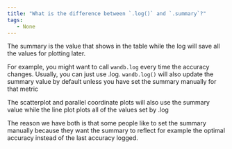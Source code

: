 ```yaml
---
title: "What is the difference between `.log()` and `.summary`?"
tags:
   - None
---
```


The summary is the value that shows in the table while the log will save all the values for plotting later.

For example, you might want to call `wandb.log` every time the accuracy changes. Usually, you can just use .log. `wandb.log()` will also update the summary value by default unless you have set the summary manually for that metric

The scatterplot and parallel coordinate plots will also use the summary value while the line plot plots all of the values set by .log

The reason we have both is that some people like to set the summary manually because they want the summary to reflect for example the optimal accuracy instead of the last accuracy logged.